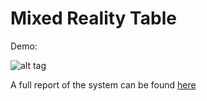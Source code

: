 # Mixed Reality Table

Demo:

![alt tag](https://github.com/honeyimholm/Mixed-Reality-Table/blob/master/demo_images/demo_gif_2.gif)

A full report of the system can be found [here](https://github.com/honeyimholm/Mixed-Reality-Table/blob/master/final_report.pdf)
